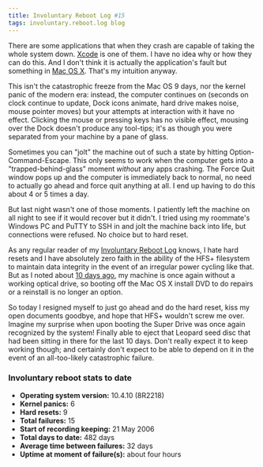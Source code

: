 ```yaml
---
title: Involuntary Reboot Log #15
tags: involuntary.reboot.log blog
---
```


There are some applications that when they crash are capable of taking the whole system down. [Xcode](http://www.wincent.com/knowledge-base/Xcode) is one of them. I have no idea why or how they can do this. And I don't think it is actually the application's fault but something in [Mac OS X](http://www.wincent.com/knowledge-base/Mac%20OS%20X). That's my intuition anyway.

This isn't the catastrophic freeze from the Mac OS 9 days, nor the kernel panic of the modern era: instead, the computer continues on (seconds on clock continue to update, Dock icons animate, hard drive makes noise, mouse pointer moves) but your attempts at interaction with it have no effect. Clicking the mouse or pressing keys has no visible effect, mousing over the Dock doesn't produce any tool-tips; it's as though you were separated from your machine by a pane of glass.

Sometimes you can "jolt" the machine out of such a state by hitting Option-Command-Escape. This only seems to work when the computer gets into a "trapped-behind-glass" moment _without_ any apps crashing. The Force Quit window pops up and the computer is immediately back to normal, no need to actually go ahead and force quit anything at all. I end up having to do this about 4 or 5 times a day.

But last night wasn't one of those moments. I patiently left the machine on all night to see if it would recover but it didn't. I tried using my roommate's Windows PC and PuTTY to SSH in and jolt the machine back into life, but connections were refused. No choice but to hard reset.

As any regular reader of my [Involuntary Reboot Log](http://www.wincent.com/a/about/wincent/weblog/archives/involuntary_reboot_log/) knows, I hate hard resets and I have absolutely zero faith in the ability of the HFS+ filesystem to maintain data integrity in the event of an irregular power cycling like that. But as I noted about [10 days ago](http://www.wincent.com/a/about/wincent/weblog/archives/2007/09/anchor.php), my machine is once again without a working optical drive, so booting off the Mac OS X install DVD to do repairs or a reinstall is no longer an option.

So today I resigned myself to just go ahead and do the hard reset, kiss my open documents goodbye, and hope that HFS+ wouldn't screw me over. Imagine my surprise when upon booting the Super Drive was once again recognized by the system! Finally able to eject that Leopard seed disc that had been sitting in there for the last 10 days. Don't really expect it to keep working though; and certainly don't expect to be able to depend on it in the event of an all-too-likely catastrophic failure.

### Involuntary reboot stats to date

-   **Operating system version:** 10.4.10 (8R2218)
-   **Kernel panics:** 6
-   **Hard resets:** 9
-   **Total failures:** 15
-   **Start of recording keeping:** 21 May 2006
-   **Total days to date:** 482 days
-   **Average time between failures:** 32 days
-   **Uptime at moment of failure(s):** about four hours
